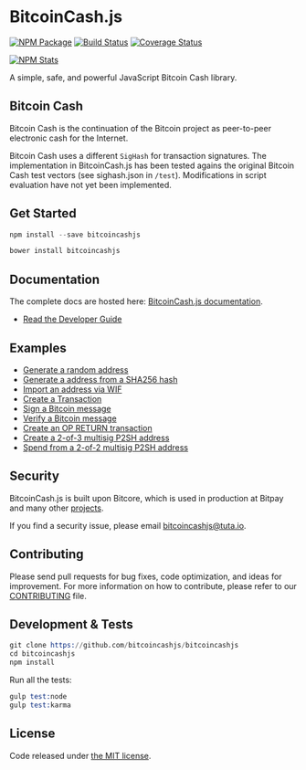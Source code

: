 BitcoinCash.js
==============

[![NPM Package](https://img.shields.io/npm/v/bitcoincashjs.svg?style=flat-square)](https://www.npmjs.org/package/bitcoincashjs)
[![Build Status](https://travis-ci.org/bitcoincashjs/bitcoincashjs.svg?branch=master&style=flat-square)](https://travis-ci.org/bitcoincashjs/bitcoincashjs)
[![Coverage Status](https://img.shields.io/coveralls/bitcoincashjs/bitcoincashjs.svg?style=flat-square)](https://coveralls.io/r/bitcoincashjs/bitcoincashjs)

[![NPM Stats](https://nodei.co/npm/bitcoincashjs.png?downloads=true)](https://nodei.co/npm/bitcoincashjs/)

A simple, safe, and powerful JavaScript Bitcoin Cash library.

## Bitcoin Cash

Bitcoin Cash is the continuation of the Bitcoin project as peer-to-peer electronic cash for the Internet.

Bitcoin Cash uses a different `SigHash` for transaction signatures. The implementation in BitcoinCash.js has been tested agains the original Bitcoin Cash test vectors (see sighash.json in `/test`). Modifications in script evaluation have not yet been implemented.

## Get Started

```s
npm install --save bitcoincashjs
```

```s
bower install bitcoincashjs
```

## Documentation

The complete docs are hosted here: [BitcoinCash.js documentation](http://bitcore.io/guide/).

- [Read the Developer Guide](http://bitcore.io/guide/)

## Examples

* [Generate a random address](https://github.com/bitcoincashjs/bitcoincashjs/blob/master/docs/examples.md#generate-a-random-address)
* [Generate a address from a SHA256 hash](https://github.com/bitcoincashjs/bitcoincashjs/blob/master/docs/examples.md#generate-a-address-from-a-sha256-hash)
* [Import an address via WIF](https://github.com/bitcoincashjs/bitcoincashjs/blob/master/docs/examples.md#import-an-address-via-wif)
* [Create a Transaction](https://github.com/bitcoincashjs/bitcoincashjs/blob/master/docs/examples.md#create-a-transaction)
* [Sign a Bitcoin message](https://github.com/bitcoincashjs/bitcoincashjs/blob/master/docs/examples.md#sign-a-bitcoin-message)
* [Verify a Bitcoin message](https://github.com/bitcoincashjs/bitcoincashjs/blob/master/docs/examples.md#verify-a-bitcoin-message)
* [Create an OP RETURN transaction](https://github.com/bitcoincashjs/bitcoincashjs/blob/master/docs/examples.md#create-an-op-return-transaction)
* [Create a 2-of-3 multisig P2SH address](https://github.com/bitcoincashjs/bitcoincashjs/blob/master/docs/examples.md#create-a-2-of-3-multisig-p2sh-address)
* [Spend from a 2-of-2 multisig P2SH address](https://github.com/bitcoincashjs/bitcoincashjs/blob/master/docs/examples.md#spend-from-a-2-of-2-multisig-p2sh-address)


## Security

BitcoinCash.js is built upon Bitcore, which is used in production at Bitpay and many other [projects](http://bitcore.io#projects).

If you find a security issue, please email bitcoincashjs@tuta.io.

## Contributing

Please send pull requests for bug fixes, code optimization, and ideas for improvement. For more information on how to contribute, please refer to our [CONTRIBUTING](https://github.com/bitcoincashjs/bitcoincashjs/blob/master/CONTRIBUTING.md) file.

## Development & Tests

```s
git clone https://github.com/bitcoincashjs/bitcoincashjs
cd bitcoincashjs
npm install
```

Run all the tests:

```s
gulp test:node
gulp test:karma
```

## License

Code released under [the MIT license](https://github.com/bitcoincashjs/bitcoincashjs/blob/master/LICENSE).

